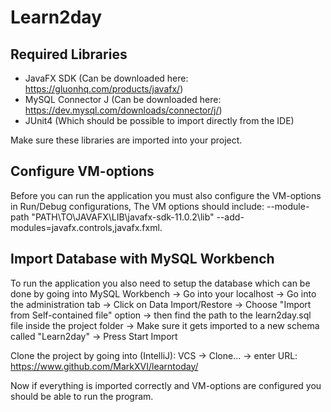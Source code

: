# Learn2day

## Required Libraries
  - JavaFX SDK (Can be downloaded here: https://gluonhq.com/products/javafx/)
  - MySQL Connector J (Can be downloaded here: https://dev.mysql.com/downloads/connector/j/)
  - JUnit4 (Which should be possible to import directly from the IDE)

Make sure these libraries are imported into your project.
 
 ## Configure VM-options
   Before you can run the application you must also configure the VM-options in Run/Debug configurations,
   The VM options should include: --module-path "PATH\TO\JAVAFX\LIB\javafx-sdk-11.0.2\lib" --add-modules=javafx.controls,javafx.fxml.
   
## Import Database with MySQL Workbench

  To run the application you also need to setup the database which can be done by 
  going into MySQL Workbench -> Go into your localhost ->
  Go into the administration tab -> Click on Data Import/Restore -> 
  Choose "Import from Self-contained file" option -> then find the path to the learn2day.sql file inside the project folder ->
  Make sure it gets imported to a new schema called "Learn2day" -> Press Start Import
  
  
 Clone the project by going into (IntelliJ): VCS -> Clone... -> enter URL: https://www.github.com/MarkXVI/learntoday/
 
 Now if everything is imported correctly and VM-options are configured you should be able to run the program.
 

